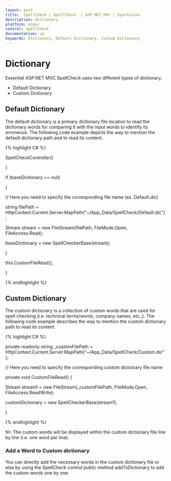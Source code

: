 ```yaml
---
layout: post
title:  SpellCheck | SpellCheck  | ASP.NET MVC | Syncfusion
description: dictionary
platform: ejmvc
control: SpellCheck 
documentation: ug
keywords: Dictionary, Default Dictionary, Custom Dictionary
---
```


# Dictionary

Essential ASP.NET MVC SpellCheck uses two different types of dictionary.

 * Default Dictionary
 * Custom Dictionary
 
## Default Dictionary

The default dictionary is a primary dictionary file location to read the dictionary words for comparing it with the input words to identify its erroneous.
The following code example depicts the way to mention the default dictionary path and to read its content.

{% highlight C# %}

SpellCheckController() 

{
 
if (baseDictionary == null) 

{ 

// Here you need to specify the corresponding file name (ex. Default.dic) 

string filePath = HttpContext.Current.Server.MapPath("~/App_Data/SpellCheck/Default.dic"); 

Stream stream = new FileStream(filePath, FileMode.Open, FileAccess.Read); 

baseDictionary = new SpellCheckerBase(stream); 

}
 
this.CustomFileRead(); 

}

{% endhighlight %}


## Custom Dictionary

The custom dictionary is a collection of custom words that are used for spell checking (i.e. technical terms/words, company names, etc.,).
The following code example describes the way to mention the custom dictionary path to read its content.

{% highlight C# %} 

private readonly string _customFilePath = HttpContext.Current.Server.MapPath("~/App_Data/SpellCheck/Custom.dic"); 

// Here you need to specify the corresponding custom dictionary file name 

private void CustomFileRead() 
{ 

Stream stream1 = new FileStream(_customFilePath, FileMode.Open, FileAccess.ReadWrite); 

customDictionary = new SpellCheckerBase(stream1); 

}

{% endhighlight %} 

N> The custom words will be displayed within the custom dictionary file line by line (i.e. one word per line).

### Add a Word to Custom dictionary

You can directly add the necessary words in the custom dictionary file or else by using the SpellCheck control public method addToDictionary to add the custom words one by one.
